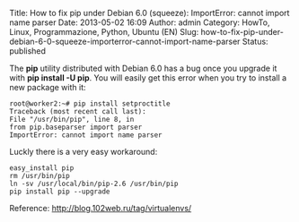 Title: How to fix pip under Debian 6.0 (squeeze): ImportError: cannot import name parser
Date: 2013-05-02 16:09
Author: admin
Category: HowTo, Linux, Programmazione, Python, Ubuntu (EN)
Slug: how-to-fix-pip-under-debian-6-0-squeeze-importerror-cannot-import-name-parser
Status: published

The **pip** utility distributed with Debian 6.0 has a bug once you
upgrade it with **pip install -U pip**. You will easily get this error
when you try to install a new package with it:

    root@worker2:~# pip install setproctitle
    Traceback (most recent call last):
    File "/usr/bin/pip", line 8, in 
    from pip.baseparser import parser
    ImportError: cannot import name parser

Luckly there is a very easy workaround:

    easy_install pip
    rm /usr/bin/pip
    ln -sv /usr/local/bin/pip-2.6 /usr/bin/pip
    pip install pip --upgrade

Reference: <http://blog.102web.ru/tag/virtualenvs/>
